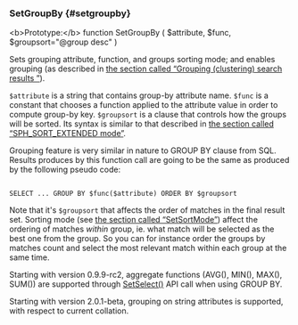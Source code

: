 ### SetGroupBy {#setgroupby}

&lt;b&gt;Prototype:&lt;/b&gt; function SetGroupBy ( $attribute, $func, $groupsort=&quot;@group desc&quot; )

Sets grouping attribute, function, and groups sorting mode; and enables grouping (as described in [the section called “Grouping (clustering) search results ”](../../grouping_clustering_search_results.md)).

`$attribute` is a string that contains group-by attribute name. `$func` is a constant that chooses a function applied to the attribute value in order to compute group-by key. `$groupsort` is a clause that controls how the groups will be sorted. Its syntax is similar to that described in [the section called “SPH_SORT_EXTENDED mode”](../../5_searching/sorting_modes.md#sph-sort-extended-mode).

Grouping feature is very similar in nature to GROUP BY clause from SQL. Results produces by this function call are going to be the same as produced by the following pseudo code:

```

SELECT ... GROUP BY $func($attribute) ORDER BY $groupsort

```

Note that it&#039;s `$groupsort` that affects the order of matches in the final result set. Sorting mode (see [the section called “SetSortMode”](../../full-text_search_query_settings/setsortmode.md)) affect the ordering of matches _within_ group, ie. what match will be selected as the best one from the group. So you can for instance order the groups by matches count and select the most relevant match within each group at the same time.

Starting with version 0.9.9-rc2, aggregate functions (AVG(), MIN(), MAX(), SUM()) are supported through [SetSelect()](../../general_query_settings/setselect.md) API call when using GROUP BY.

Starting with version 2.0.1-beta, grouping on string attributes is supported, with respect to current collation.